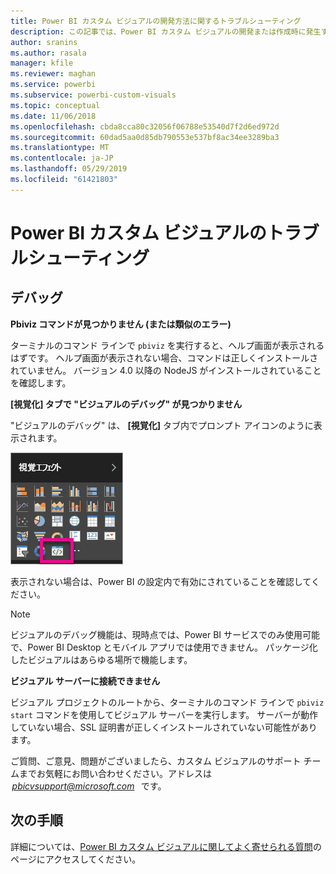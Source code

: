 ```yaml
---
title: Power BI カスタム ビジュアルの開発方法に関するトラブルシューティング
description: この記事では、Power BI カスタム ビジュアルの開発または作成時に発生する一般的な問題について説明します。
author: sranins
ms.author: rasala
manager: kfile
ms.reviewer: maghan
ms.service: powerbi
ms.subservice: powerbi-custom-visuals
ms.topic: conceptual
ms.date: 11/06/2018
ms.openlocfilehash: cbda8cca80c32056f06788e53540d7f2d6ed972d
ms.sourcegitcommit: 60dad5aa0d85db790553e537bf8ac34ee3289ba3
ms.translationtype: MT
ms.contentlocale: ja-JP
ms.lasthandoff: 05/29/2019
ms.locfileid: "61421803"
---
```

# <a name="troubleshoot-power-bi-custom-visuals"></a>Power BI カスタム ビジュアルのトラブルシューティング

## <a name="debug"></a>デバッグ

**Pbiviz コマンドが見つかりません (または類似のエラー)**

ターミナルのコマンド ラインで `pbiviz` を実行すると、ヘルプ画面が表示されるはずです。 ヘルプ画面が表示されない場合、コマンドは正しくインストールされていません。 バージョン 4.0 以降の NodeJS がインストールされていることを確認します。

**[視覚化] タブで "ビジュアルのデバッグ" が見つかりません**

"ビジュアルのデバッグ" は、 **[視覚化]** タブ内でプロンプト アイコンのように表示されます。

![ビジュアルの選択](media/power-bi-custom-visuals-troubleshoot/powerbi-developer-visual-selection.png)

表示されない場合は、Power BI の設定内で有効にされていることを確認してください。

> [!NOTE]
> ビジュアルのデバッグ機能は、現時点では、Power BI サービスでのみ使用可能で、Power BI Desktop とモバイル アプリでは使用できません。 パッケージ化したビジュアルはあらゆる場所で機能します。

**ビジュアル サーバーに接続できません**

ビジュアル プロジェクトのルートから、ターミナルのコマンド ラインで `pbiviz start` コマンドを使用してビジュアル サーバーを実行します。 サーバーが動作していない場合、SSL 証明書が正しくインストールされていない可能性があります。

ご質問、ご意見、問題がございましたら、カスタム ビジュアルのサポート チームまでお気軽にお問い合わせください。アドレスは  *pbicvsupport@microsoft.com*   です。

## <a name="next-steps"></a>次の手順

詳細については、[Power BI カスタム ビジュアルに関してよく寄せられる質問](power-bi-custom-visuals-faq.md#organizational-custom-visuals)のページにアクセスしてください。
